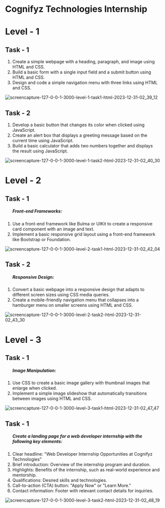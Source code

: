 # Cognifyz Technologies Internship

# Level - 1

<h2>Task - 1</h2>
<p>
  <ol>
    <li>Create a simple webpage with a heading, paragraph, and image using HTML and CSS.</li>
    <li>Build a basic form with a single input field and a submit button using HTML and CSS.</li>
    <li>Design and code a simple navigation menu with three links using HTML and CSS.</li>
  </ol>
</p>

![screencapture-127-0-0-1-3000-level-1-task1-html-2023-12-31-02_39_12](https://github.com/Harsh-GitHup/Cognifyz_Technologies_Internship/assets/116560172/19860dd4-fa72-47ee-99ac-9690233823b4)

<h2>Task - 2</h2>
<p>
  <ol>
    <li>Develop a basic button that changes its color when clicked using JavaScript.</li>
    <li>Create an alert box that displays a greeting message based on the current time using JavaScript.</li>
    <li>Build a basic calculator that adds two numbers together and displays the result using JavaScript.</li>
  </ol>
</p>

![screencapture-127-0-0-1-3000-level-1-task2-html-2023-12-31-02_40_30](https://github.com/Harsh-GitHup/Cognifyz_Technologies_Internship/assets/116560172/3d96e61c-997f-4a8a-a70c-bb637ce0188c)

# Level - 2

<h2>Task - 1</h2>
<p>
  <ol>
    <h5>Front-end Frameworks:</h5>
    <li>Use a front-end framework like Bulma or UIKit to create a responsive card component with an image and text.</li>
    <li>Implement a basic responsive grid layout using a front-end framework like Bootstrap or Foundation.</li>
  </ol>
</p>

![screencapture-127-0-0-1-3000-level-2-task1-html-2023-12-31-02_42_04](https://github.com/Harsh-GitHup/Cognifyz_Technologies_Internship/assets/116560172/cc223c85-4ba4-4ffd-be72-3893099b03e0)

<h2>Task - 2</h2>
<p>
  <ol>
    <h5>Responsive Design:</h5>
    <li>Convert a basic webpage into a responsive design that adapts to different screen sizes using CSS media queries.</li>
    <li>Create a mobile-friendly navigation menu that collapses into a hamburger menu on smaller screens using HTML and CSS.</li>
  </ol>
</p>

![screencapture-127-0-0-1-3000-level-2-task2-html-2023-12-31-02_43_30](https://github.com/Harsh-GitHup/Cognifyz_Technologies_Internship/assets/116560172/8d2ed08d-c476-4f8c-9bc3-923b909b35d1)

# Level - 3

<h2>Task - 1</h2>
<p>
  <ol>
    <h5>Image Manipulation:</h5>
    <li>Use CSS to create a basic image gallery with thumbnail images that enlarge when clicked.</li>
    <li>Implement a simple image slideshow that automatically transitions between images using HTML and CSS.</li>
  </ol>
</p>

![screencapture-127-0-0-1-3000-level-3-task1-html-2023-12-31-02_47_47](https://github.com/Harsh-GitHup/Cognifyz_Technologies_Internship/assets/116560172/a0a21f0e-2e47-4f19-a371-5332fc54a60c)

<h2>Task - 1</h2>
<p>
  <ol>
    <h5>Create a landing page for a web developer internship with the following key elements:</h5>
    <li>Clear headline: "Web Developer Internship Opportunities at Cognifyz Technologies"</li>
    <li>Brief introduction: Overview of the internship program and duration.</li>
    <li>Highlights: Benefits of the internship, such as real-world experience and mentorship.</li>
    <li>Qualifications: Desired skills and technologies.</li>
    <li>Call-to-action (CTA) button: "Apply Now" or "Learn More."</li>
    <li>Contact information: Footer with relevant contact details for inquiries.</li>
  </ol>
</p>

![screencapture-127-0-0-1-3000-level-3-task2-html-2023-12-31-02_48_19](https://github.com/Harsh-GitHup/Cognifyz_Technologies_Internship/assets/116560172/fa77f597-3763-4ef8-8465-d87ca0c83bc6)
